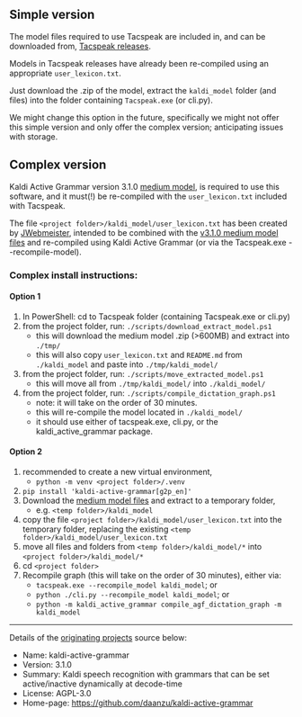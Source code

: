 ## Simple version

The model files required to use Tacspeak are included in, and can be downloaded from, [Tacspeak releases](https://github.com/jwebmeister/tacspeak/releases).  

Models in Tacspeak releases have already been re-compiled using an appropriate `user_lexicon.txt`.  

Just download the .zip of the model, extract the `kaldi_model` folder (and files) into the folder containing `Tacspeak.exe` (or cli.py).


We might change this option in the future, specifically we might not offer this simple version and only offer the complex version; anticipating issues with storage.

## Complex version

Kaldi Active Grammar version 3.1.0 [medium model][kag-medium-model], is required to use this software, and it must(!) be re-compiled with the `user_lexicon.txt` included with Tacspeak.

The file `<project folder>/kaldi_model/user_lexicon.txt` has been created by [JWebmeister][gh-jwebmeister], intended to be combined with the [v3.1.0 medium model files][kag-medium-model] and re-compiled using Kaldi Active Grammar (or via the Tacspeak.exe --recompile-model).

### Complex install instructions:

#### Option 1
1. In PowerShell: cd to Tacspeak folder (containing Tacspeak.exe or cli.py)
2. from the project folder, run: `./scripts/download_extract_model.ps1`
    - this will download the medium model .zip (>600MB) and extract into `./tmp/`
    - this will also copy `user_lexicon.txt` and `README.md` from `./kaldi_model` and paste into `./tmp/kaldi_model/`
3. from the project folder, run: `./scripts/move_extracted_model.ps1`
    - this will move all from `./tmp/kaldi_model/` into `./kaldi_model/`
4. from the project folder, run: `./scripts/compile_dictation_graph.ps1`
    - note: it will take on the order of 30 minutes.
    - this will re-compile the model located in `./kaldi_model/`
    - it should use either of tacspeak.exe, cli.py, or the kaldi_active_grammar package.
    

#### Option 2
1. recommended to create a new virtual environment, 
    - `python -m venv <project folder>/.venv`
2. `pip install 'kaldi-active-grammar[g2p_en]'`
3. Download the [medium model files][kag-medium-model] and extract to a temporary folder, 
    - e.g. `<temp folder>/kaldi_model`
4. copy the file `<project folder>/kaldi_model/user_lexicon.txt` into the temporary folder, replacing the existing `<temp folder>/kaldi_model/user_lexicon.txt`
5. move all files and folders from `<temp folder>/kaldi_model/*` into `<project folder>/kaldi_model/*`
6. cd `<project folder>`
7. Recompile graph (this will take on the order of 30 minutes), either via:
    - `tacspeak.exe --recompile_model kaldi_model`; or
    - `python ./cli.py --recompile_model kaldi_model`; or
    - `python -m kaldi_active_grammar compile_agf_dictation_graph -m kaldi_model`

[gh-jwebmeister]: https://github.com/jwebmeister
[kag-medium-model]: https://github.com/jwebmeister/kaldi-active-grammar/releases/tag/v3.1.0

---

Details of the [originating projects][kag-original] source below:

- Name: kaldi-active-grammar
- Version: 3.1.0
- Summary: Kaldi speech recognition with grammars that can be set active/inactive dynamically at decode-time
- License: AGPL-3.0
- Home-page: https://github.com/daanzu/kaldi-active-grammar


[kag-original]: https://github.com/daanzu/kaldi-active-grammar
